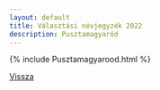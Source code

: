 ```yaml
---
layout: default
title: Választási névjegyzék 2022
description: Pusztamagyaród
---
```


{% include Pusztamagyarood.html %}

[Vissza](./)